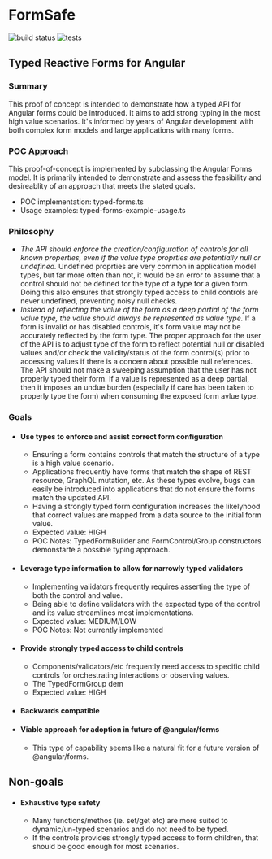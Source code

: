 # FormSafe

![build status](https://img.shields.io/azure-devops/build/craigsmitham/oss/1/master.svg) ![tests](https://img.shields.io/azure-devops/tests/craigsmitham/oss/1/master.svg)

## Typed Reactive Forms for Angular

### Summary

This proof of concept is intended to demonstrate how a typed API for Angular forms could be introduced. It aims to add strong typing in the most high value scenarios. It's informed by years of Angular development with both complex form models and large applications with many forms.

### POC Approach

This proof-of-concept is implemented by subclassing the Angular Forms model. It is primarily intended to demonstrate and assess the feasibility and desireablity of an approach that meets the stated goals.

- POC implementation: typed-forms.ts
- Usage examples: typed-forms-example-usage.ts

### Philosophy

- _The API should enforce the creation/configuration of controls for all known properties, even if the value type proprties are potentially null or undefined._ Undefined proprties are very common in application model types, but far more often than not, it would be an error to assume that a control should not be defined for the type of a type for a given form. Doing this also ensures that strongly typed access to child controls are never undefined, preventing noisy null checks.
- _Instead of reflecting the value of the form as a deep partial of the form value type, the value should always be represented as value type._ If a form is invalid or has disabled controls, it's form value may not be accurately reflected by the form type. The proper approach for the user of the API is to adjust type of the form to reflect potential null or disabled values and/or check the validity/status of the form control(s) prior to accessing values if there is a concern about possible null references. The API should not make a sweeping assumption that the user has not properly typed their form. If a value is represented as a deep partial, then it imposes an undue burden (especially if care has been taken to properly type the form) when consuming the exposed form avlue type.

### Goals

- #### Use types to enforce and assist correct form configuration
  - Ensuring a form contains controls that match the structure of a type is a high value scenario.
  - Applications frequently have forms that match the shape of REST resource, GraphQL mutation, etc. As these types evolve, bugs can easily be introduced into applications that do not ensure the forms match the updated API.
  - Having a strongly typed form configuration increases the likelyhood that correct values are mapped from a data source to the initial form value.
  - Expected value: HIGH
  - POC Notes: TypedFormBuilder and FormControl/Group constructors demonstarte a possible typing approach.
- #### Leverage type information to allow for narrowly typed validators
  - Implementing validators frequently requires asserting the type of both the control and value.
  - Being able to define validators with the expected type of the control and its value streamlines most implementations.
  - Expected value: MEDIUM/LOW
  - POC Notes: Not currently implemented
- #### Provide strongly typed access to child controls
  - Components/validators/etc frequently need access to specific child controls for orchestrating interactions or observing values.
  - The TypedFormGroup dem
  - Expected value: HIGH
- #### Backwards compatible
- #### Viable approach for adoption in future of @angular/forms
  - This type of capability seems like a natural fit for a future version of @angular/forms.

## Non-goals

- #### Exhaustive type safety
  - Many functions/methos (ie. set/get etc) are more suited to dynamic/un-typed scenarios and do not need to be typed.
  - If the controls provides strongly typed access to form children, that should be good enough for most scenarios.
